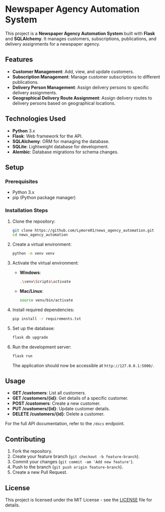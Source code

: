 # Newspaper Agency Automation System

This project is a **Newspaper Agency Automation System** built with **Flask** and **SQLAlchemy**. It manages customers, subscriptions, publications, and delivery assignments for a newspaper agency.

## Features

- **Customer Management**: Add, view, and update customers.
- **Subscription Management**: Manage customer subscriptions to different publications.
- **Delivery Person Management**: Assign delivery persons to specific delivery assignments.
- **Geographical Delivery Route Assignment**: Assign delivery routes to delivery persons based on geographical locations.

## Technologies Used

- **Python** 3.x
- **Flask**: Web framework for the API.
- **SQLAlchemy**: ORM for managing the database.
- **SQLite**: Lightweight database for development.
- **Alembic**: Database migrations for schema changes.

## Setup

### Prerequisites

- Python 3.x
- pip (Python package manager)

### Installation Steps

1. Clone the repository:

    ```bash
    git clone https://github.com/Lymore01/news_agency_automation.git
    cd news_agency_automation
    ```

2. Create a virtual environment:

    ```bash
    python -m venv venv
    ```

3. Activate the virtual environment:
   
   - **Windows**:  
     ```bash
     .\venv\Scripts\activate
     ```
   - **Mac/Linux**:  
     ```bash
     source venv/bin/activate
     ```

4. Install required dependencies:

    ```bash
    pip install -r requirements.txt
    ```

5. Set up the database:

    ```bash
    flask db upgrade
    ```

6. Run the development server:

    ```bash
    flask run
    ```

    The application should now be accessible at `http://127.0.0.1:5000/`.

## Usage

- **GET /customers**: List all customers.
- **GET /customers/{id}**: Get details of a specific customer.
- **POST /customers**: Create a new customer.
- **PUT /customers/{id}**: Update customer details.
- **DELETE /customers/{id}**: Delete a customer.

For the full API documentation, refer to the `/docs` endpoint.

## Contributing

1. Fork the repository.
2. Create your feature branch (`git checkout -b feature-branch`).
3. Commit your changes (`git commit -am 'Add new feature'`).
4. Push to the branch (`git push origin feature-branch`).
5. Create a new Pull Request.

## License

This project is licensed under the MIT License - see the [LICENSE](LICENSE) file for details.
